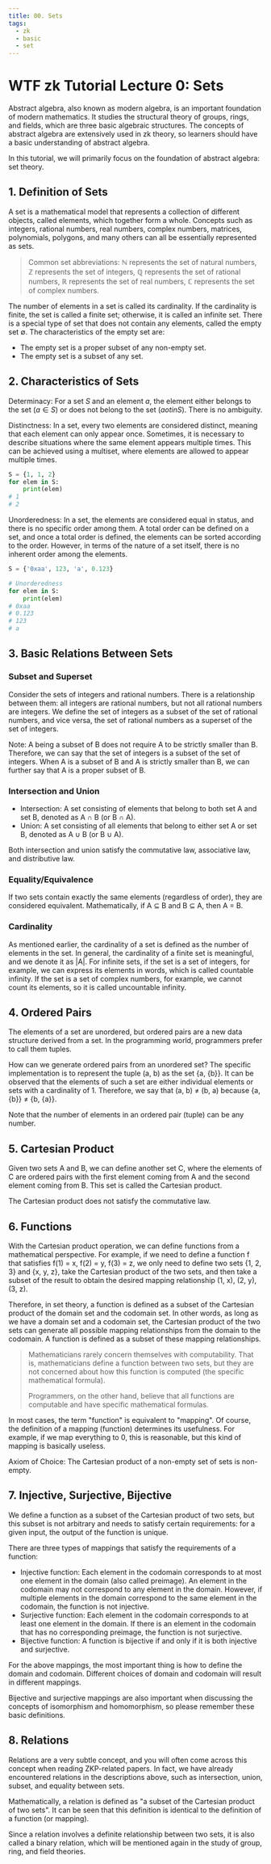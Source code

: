 ```yaml
---
title: 00. Sets
tags:
  - zk
  - basic
  - set
---
```


# WTF zk Tutorial Lecture 0: Sets

Abstract algebra, also known as modern algebra, is an important foundation of modern mathematics. It studies the structural theory of groups, rings, and fields, which are three basic algebraic structures. The concepts of abstract algebra are extensively used in zk theory, so learners should have a basic understanding of abstract algebra.

In this tutorial, we will primarily focus on the foundation of abstract algebra: set theory.

## 1. Definition of Sets

A set is a mathematical model that represents a collection of different objects, called elements, which together form a whole. Concepts such as integers, rational numbers, real numbers, complex numbers, matrices, polynomials, polygons, and many others can all be essentially represented as sets.

> Common set abbreviations: $\mathbb{N}$ represents the set of natural numbers, $\mathbb{Z}$ represents the set of integers, $\mathbb{Q}$ represents the set of rational numbers, $\mathbb{R}$ represents the set of real numbers, $\mathbb{C}$ represents the set of complex numbers.

The number of elements in a set is called its cardinality. If the cardinality is finite, the set is called a finite set; otherwise, it is called an infinite set. There is a special type of set that does not contain any elements, called the empty set $\emptyset$. The characteristics of the empty set are:

- The empty set is a proper subset of any non-empty set.
- The empty set is a subset of any set.

## 2. Characteristics of Sets

Determinacy: For a set $S$ and an element $a$, the element either belongs to the set ($a\in S$) or does not belong to the set ($a
otin S$). There is no ambiguity.

Distinctness: In a set, every two elements are considered distinct, meaning that each element can only appear once. Sometimes, it is necessary to describe situations where the same element appears multiple times. This can be achieved using a multiset, where elements are allowed to appear multiple times.

```python
S = {1, 1, 2}
for elem in S:
    print(elem)
# 1
# 2
```

Unorderedness: In a set, the elements are considered equal in status, and there is no specific order among them. A total order can be defined on a set, and once a total order is defined, the elements can be sorted according to the order. However, in terms of the nature of a set itself, there is no inherent order among the elements.

```python
S = {'0xaa', 123, 'a', 0.123}

# Unorderedness
for elem in S:
    print(elem)
# 0xaa
# 0.123
# 123
# a
```

## 3. Basic Relations Between Sets

### Subset and Superset
Consider the sets of integers and rational numbers. There is a relationship between them: all integers are rational numbers, but not all rational numbers are integers. We define the set of integers as a subset of the set of rational numbers, and vice versa, the set of rational numbers as a superset of the set of integers.

Note: A being a subset of B does not require A to be strictly smaller than B. Therefore, we can say that the set of integers is a subset of the set of integers. When A is a subset of B and A is strictly smaller than B, we can further say that A is a proper subset of B.

### Intersection and Union

- Intersection: A set consisting of elements that belong to both set A and set B, denoted as A ∩ B (or B ∩ A).
- Union: A set consisting of all elements that belong to either set A or set B, denoted as A ∪ B (or B ∪ A).

Both intersection and union satisfy the commutative law, associative law, and distributive law.

### Equality/Equivalence

If two sets contain exactly the same elements (regardless of order), they are considered equivalent. Mathematically, if A ⊆ B and B ⊆ A, then A = B.

### Cardinality

As mentioned earlier, the cardinality of a set is defined as the number of elements in the set. In general, the cardinality of a finite set is meaningful, and we denote it as |A|. For infinite sets, if the set is a set of integers, for example, we can express its elements in words, which is called countable infinity. If the set is a set of complex numbers, for example, we cannot count its elements, so it is called uncountable infinity.

## 4. Ordered Pairs

The elements of a set are unordered, but ordered pairs are a new data structure derived from a set. In the programming world, programmers prefer to call them tuples.

How can we generate ordered pairs from an unordered set? The specific implementation is to represent the tuple (a, b) as the set {a, {b}}. It can be observed that the elements of such a set are either individual elements or sets with a cardinality of 1. Therefore, we say that (a, b) ≠ (b, a) because {a, {b}} ≠ {b, {a}}.

Note that the number of elements in an ordered pair (tuple) can be any number.

## 5. Cartesian Product

Given two sets A and B, we can define another set C, where the elements of C are ordered pairs with the first element coming from A and the second element coming from B. This set is called the Cartesian product.

The Cartesian product does not satisfy the commutative law.

## 6. Functions

With the Cartesian product operation, we can define functions from a mathematical perspective. For example, if we need to define a function f that satisfies f(1) = x, f(2) = y, f(3) = z, we only need to define two sets {1, 2, 3} and {x, y, z}, take the Cartesian product of the two sets, and then take a subset of the result to obtain the desired mapping relationship (1, x), (2, y), (3, z).

Therefore, in set theory, a function is defined as a subset of the Cartesian product of the domain set and the codomain set. In other words, as long as we have a domain set and a codomain set, the Cartesian product of the two sets can generate all possible mapping relationships from the domain to the codomain. A function is defined as a subset of these mapping relationships.

> Mathematicians rarely concern themselves with computability. That is, mathematicians define a function between two sets, but they are not concerned about how this function is computed (the specific mathematical formula).
>
> Programmers, on the other hand, believe that all functions are computable and have specific mathematical formulas.

In most cases, the term "function" is equivalent to "mapping". Of course, the definition of a mapping (function) determines its usefulness. For example, if we map everything to 0, this is reasonable, but this kind of mapping is basically useless.

Axiom of Choice: The Cartesian product of a non-empty set of sets is non-empty.

## 7. Injective, Surjective, Bijective

We define a function as a subset of the Cartesian product of two sets, but this subset is not arbitrary and needs to satisfy certain requirements: for a given input, the output of the function is unique.

There are three types of mappings that satisfy the requirements of a function:
- Injective function: Each element in the codomain corresponds to at most one element in the domain (also called preimage). An element in the codomain may not correspond to any element in the domain. However, if multiple elements in the domain correspond to the same element in the codomain, the function is not injective.
- Surjective function: Each element in the codomain corresponds to at least one element in the domain. If there is an element in the codomain that has no corresponding preimage, the function is not surjective.
- Bijective function: A function is bijective if and only if it is both injective and surjective.

For the above mappings, the most important thing is how to define the domain and codomain. Different choices of domain and codomain will result in different mappings.

Bijective and surjective mappings are also important when discussing the concepts of isomorphism and homomorphism, so please remember these basic definitions.

## 8. Relations

Relations are a very subtle concept, and you will often come across this concept when reading ZKP-related papers. In fact, we have already encountered relations in the descriptions above, such as intersection, union, subset, and equality between sets.

Mathematically, a relation is defined as "a subset of the Cartesian product of two sets". It can be seen that this definition is identical to the definition of a function (or mapping).

Since a relation involves a definite relationship between two sets, it is also called a binary relation, which will be mentioned again in the study of group, ring, and field theories.
